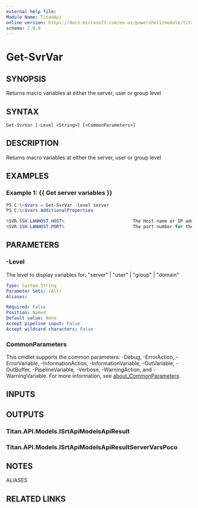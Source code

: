 ```yaml
---
external help file:
Module Name: TitanApi
online version: https://docs.microsoft.com/en-us/powershell/module/titanapi/get-svrvar
schema: 2.0.0
---
```


# Get-SvrVar

## SYNOPSIS
Returns macro variables at either the server, user or group level

## SYNTAX

```
Get-SvrVar [-Level <String>] [<CommonParameters>]
```

## DESCRIPTION
Returns macro variables at either the server, user or group level

## EXAMPLES

### Example 1: {{ Get server variables }}
```powershell
PS C:\>$vars = Get-SvrVar -level server
PS C:\>$vars.AdditionalProperties

%SVR.SSH.LANHOST.HOST%                          The Host name or IP address for the endpoint
%SVR.SSH.LANHOST.PORT%                          The port number for the endpoint
```



## PARAMETERS

### -Level
The level to display variables for: "server" | "user" | "group" | "domain"

```yaml
Type: System.String
Parameter Sets: (All)
Aliases:

Required: False
Position: Named
Default value: None
Accept pipeline input: False
Accept wildcard characters: False
```

### CommonParameters
This cmdlet supports the common parameters: -Debug, -ErrorAction, -ErrorVariable, -InformationAction, -InformationVariable, -OutVariable, -OutBuffer, -PipelineVariable, -Verbose, -WarningAction, and -WarningVariable. For more information, see [about_CommonParameters](http://go.microsoft.com/fwlink/?LinkID=113216).

## INPUTS

## OUTPUTS

### Titan.API.Models.ISrtApiModelsApiResult

### Titan.API.Models.ISrtApiModelsApiResultServerVarsPoco

## NOTES

ALIASES

## RELATED LINKS

